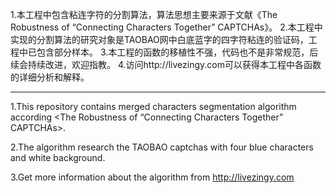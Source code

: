1.本工程中包含粘连字符的分割算法，算法思想主要来源于文献《The Robustness of “Connecting Characters Together” CAPTCHAs》。
2.本工程中实现的分割算法的研究对象是TAOBAO网中白底蓝字的四字符粘连的验证码，工程中已包含部分样本。
3.本工程的函数的移植性不强，代码也不是非常规范，后续会持续改进，欢迎指教。
4.访问http://livezingy.com可以获得本工程中各函数的详细分析和解释。


--------------------------------------------------------------------------------------------------------------------------------
1.This repository contains merged characters segmentation algorithm according <The Robustness of “Connecting Characters Together” CAPTCHAs>.

2.The algorithm research the TAOBAO captchas with four blue characters and white background.

3.Get more information about the algorithm from http://livezingy.com
